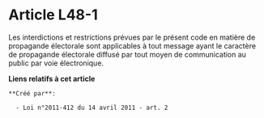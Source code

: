 # Article L48-1

Les interdictions et restrictions prévues par le présent code en matière de propagande électorale sont applicables à tout
message ayant le caractère de propagande électorale diffusé par tout moyen de communication au public par voie électronique.

**Liens relatifs à cet article**

	**Créé par**:

	  - Loi n°2011-412 du 14 avril 2011 - art. 2
